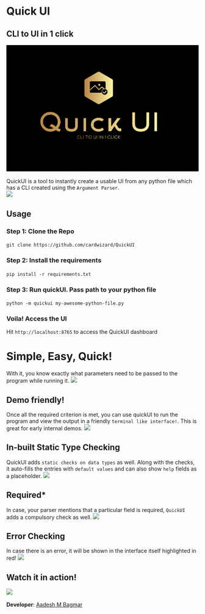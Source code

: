 # Quick UI

CLI to UI in 1 click
---

![](QuickUI.png)
     
QuickUI is a tool to instantly create a usable UI from any python file which has a CLI created using the `Argument Parser`.  
<img src="https://user-images.githubusercontent.com/7254105/47856409-274b7d80-de0d-11e8-8844-643395054d5e.png">


## Usage

### Step 1: Clone the Repo
`git clone https://github.com/cardwizard/QuickUI`
### Step 2: Install the requirements
`pip install -r requirements.txt`
### Step 3: Run quickUI. Pass path to your python file
`python -m quickui my-awesome-python-file.py`
### Voila! Access the UI
Hit `http://localhost:8765` to access the QuickUI dashboard
 
# Simple, Easy, Quick!
With it, you know exactly what parameters need to be passed to the program while running it.
<img src="https://user-images.githubusercontent.com/7254105/47855319-4ac0f900-de0a-11e8-82ed-f7421383cdb4.png">

## Demo friendly!
Once all the required criterion is met, you can use quickUI to run the program and view the output in a 
friendly `terminal like interface!`. This is great for early internal demos. 
<img src="https://user-images.githubusercontent.com/7254105/47856077-51e90680-de0c-11e8-883e-dc3b8276cfe6.png">

## In-built Static Type Checking
QuickUI adds `static checks on data types` as well. Along with the checks, it
auto-fills the entries with `default values` and can also show `help` fields as a placeholder. 
<img src="https://user-images.githubusercontent.com/7254105/47855736-5eb92a80-de0b-11e8-9195-3665f7d0dd06.png">

## Required*
In case, your parser mentions that a particular field is required, `QuickUI` adds a compulsory check as well.
<img src="https://user-images.githubusercontent.com/7254105/47855858-b22b7880-de0b-11e8-940e-2c6b39efb771.png">

## Error Checking
In case there is an error, it will be shown in the interface itself highlighted in red!
<img src="https://user-images.githubusercontent.com/7254105/47856737-ebfd7e80-de0d-11e8-96a8-d8c50290d18a.png">

## Watch it in action!
![](Demo.gif)

**Developer**: [Aadesh M Bagmar](https://github.com/cardwizard)
